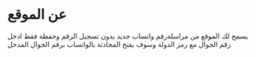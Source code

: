 # عن الموقع
يسمح لك الموقع من مراسلةرقم واتساب جديد بدون تسجيل الرقم وحفظة فقط ادخل رقم الجوال مع رمز الدولة وسوف يفتح المحادثة بالواتساب برقم الجوال المدخل  
